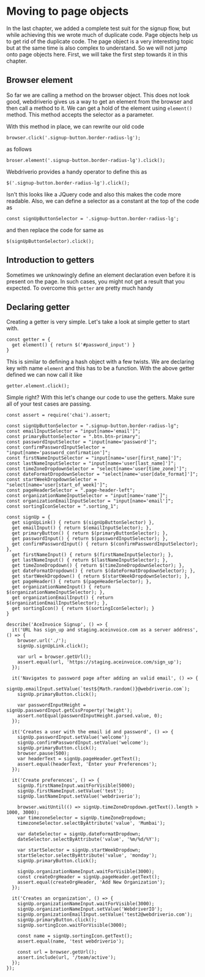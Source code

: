 # Moving to page objects

In the last chapter, we added a complete test suit for the signup flow, but while achieving this we wrote much of duplicate code. Page objects help us to get rid of the duplicate code. The page object is a very interesting topic but at the same time is also complex to understand. So we will not jump onto page objects here. First, we will take the first step towards it in this chapter.

## Browser element

So far we are calling a method on the browser object. This does not look good, webdriverio gives us a way to get an element from the browser and then call a method to it. We can get a hold of the element using `element()` method. This method accepts the selector as a parameter.

With this method in place, we can rewrite our old code

```
browser.click('.signup-button.border-radius-lg');
```

as follows

```
broser.element('.signup-button.border-radius-lg').click();
```

Webdriverio provides a handy operator to define this as

```
$('.signup-button.border-radius-lg').click();
```

Isn't this looks like a JQuery code and also this makes the code more readable. Also, we can define a selector as a constant at the top of the code as

```
const signUpButtonSelector = '.signup-button.border-radius-lg';
```

and then replace the code for same as

```
$(signUpButtonSelector).click();
```

## Introduction to getters

Sometimes we unknowingly define an element declaration even before it is present on the page. In such cases, you might not get a result that you expected. To overcome this `getter` are pretty much handy

## Declaring getter

Creating a getter is very simple. Let's take a look at simple getter to start with.

```
const getter = {
  get element() { return $('#password_input') }
}
```

This is similar to defining a hash object with a few twists. We are declaring key with name `element` and this has to be a function. With the above getter defined we can now call it like


```
getter.element.click();
```

Simple right? With this let's change our code to use the getters. Make sure all of your test cases are passing.

```
const assert = require('chai').assert;

const signUpButtonSelector = ".signup-button.border-radius-lg";
const emailInputSelector = "input[name='email']";
const primaryButtonSelector = ".btn.btn-primary";
const passwordInputSelector = "input[name='password']";
const confirmPasswordInputSelector = "input[name='password_confirmation']";
const firstNameInputSelector = "input[name='user[first_name]']";
const lastNameInputSelector = "input[name='user[last_name]']";
const timeZoneDropdownSelector = "select[name='user[time_zone]']";
const dateFormatDropdownSelector = "select[name='user[date_format]']";
const startWeekDropdownSelector = "select[name='user[start_of_week]']";
const pageHeaderSelector = ".page-header-left";
const organizationNameInputSelector = "input[name='name']";
const organizationEmailInputSelector = "input[name='email']";
const sortingIconSelector = ".sorting_1";

const signUp = {
  get signUpLink() { return $(signUpButtonSelector) },
  get emailInput() { return $(emailInputSelector); },
  get primaryButton() { return $(primaryButtonSelector); },
  get passwordInput() { return $(passwordInputSelector); },
  get confirmPasswordInput() { return $(confirmPasswordInputSelector); },
  get firstNameInput() { return $(firstNameInputSelector); },
  get lastNameInput() { return $(lastNameInputSelector); },
  get timeZoneDropdown() { return $(timeZoneDropdownSelector); },
  get dateFormatDropdown() { return $(dateFormatDropdownSelector); },
  get startWeekDropdown() { return $(startWeekDropdownSelector); },
  get pageHeader() { return $(pageHeaderSelector); },
  get organizationNameInput() { return $(organizationNameInputSelector); },
  get organizationEmailInput() { return $(organizationEmailInputSelector); },
  get sortingIcon() { return $(sortingIconSelector); }
}

describe('AceInvoice Signup', () => {
  it('URL has sign_up and staging.aceinvoice.com as a server address', () => {
    browser.url('./');
    signUp.signUpLink.click();

    var url = browser.getUrl();
    assert.equal(url, 'https://staging.aceinvoice.com/sign_up');
  });

  it('Navigates to password page after adding an valid email', () => {
    signUp.emailInput.setValue(`test${Math.random()}@webdriverio.com`);
    signUp.primaryButton.click();

    var passwordInputHeight = signUp.passwordInput.getCssProperty('height');
    assert.notEqual(passwordInputHeight.parsed.value, 0);
  });

  it('Creates a user with the email id and password', () => {
    signUp.passwordInput.setValue('welcome');
    signUp.confirmPasswordInput.setValue('welcome');
    signUp.primaryButton.click();
    browser.pause(500);
    var headerText = signUp.pageHeader.getText();
    assert.equal(headerText, 'Enter your Preferences');
  });

  it('Create preferences', () => {
    signUp.firstNameInput.waitForVisible(5000);
    signUp.firstNameInput.setValue('test');
    signUp.lastNameInput.setValue('webdriverio');

    browser.waitUntil(() => signUp.timeZoneDropdown.getText().length > 1000, 3000);
    var timezoneSelector = signUp.timeZoneDropdown;
    timezoneSelector.selectByAttribute('value', 'Mumbai');

    var dateSelector = signUp.dateFormatDropdown;
    dateSelector.selectByAttribute('value', '%m/%d/%Y');

    var startSelector = signUp.startWeekDropdown;
    startSelector.selectByAttribute('value', 'monday');
    signUp.primaryButton.click();

    signUp.organizationNameInput.waitForVisible(3000);
    const createOrgHeader = signUp.pageHeader.getText();
    assert.equal(createOrgHeader, 'Add New Organization');
  });

  it('Creates an organization', () => {
    signUp.organizationNameInput.waitForVisible(3000);
    signUp.organizationNameInput.setValue('WebdriverIO');
    signUp.organizationEmailInput.setValue('test2@webdriverio.com');
    signUp.primaryButton.click();
    signUp.sortingIcon.waitForVisible(3000);

    const name = signUp.sortingIcon.getText();
    assert.equal(name, 'test webdriverio');

    const url = browser.getUrl();
    assert.include(url, '/team/active');
  });
});
```
